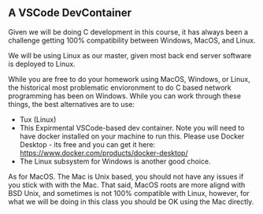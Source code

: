## A VSCode DevContainer

Given we will be doing C development in this course, it has always been a challenge getting 100% compatibility between Windows, MacOS, and Linux.  

We will be using Linux as our master, given most back end server software is deployed to Linux.

While you are free to do your homework using MacOS, Windows, or Linux, the historical most problematic envioronment to do C based network programming has been on Windows.  While you can work through these things, the best alternatives are to use:

- Tux (Linux)
- This Expirmental VSCode-based dev container.  Note you will need to have docker installed on your machine to run this.  Please use Docker Desktop - its free and you can get it here: https://www.docker.com/products/docker-desktop/
- The Linux subsystem for Windows is another good choice. 

As for MacOS.  The Mac is Unix based, you should not have any issues if you stick with with the Mac.  That said, MacOS roots are more alignd with BSD Unix, and sometimes is not 100% compatible with Linux, however, for what we will be doing in this class you should be OK using the Mac directly.  